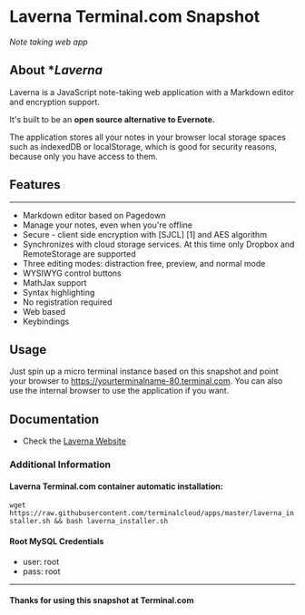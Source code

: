 # **Laverna** Terminal.com Snapshot
*Note taking web app*

## About **Laverna*
Laverna is a JavaScript note-taking web application with a Markdown editor and encryption support.  

It's built to be an **open source alternative to Evernote.**

The application stores all your notes in your browser local storage spaces such as indexedDB or localStorage, which is good for security reasons, because only you have access to them.

## Features
-----------

* Markdown editor based on Pagedown
* Manage your notes, even when you're offline
* Secure - client side encryption with [SJCL] [1] and AES algorithm
* Synchronizes with cloud storage services. At this time only Dropbox and RemoteStorage are supported
* Three editing modes: distraction free, preview, and normal mode
* WYSIWYG control buttons
* MathJax support
* Syntax highlighting
* No registration required
* Web based
* Keybindings

## Usage
Just spin up a micro terminal instance based on this snapshot and point your browser to https://yourterminalname-80.terminal.com.
You can also use the internal browser to use the application if you want.

## Documentation
- Check the [Laverna Website](https://laverna.cc/)

### Additional Information
#### Laverna Terminal.com container automatic installation:
`wget https://raw.githubusercontent.com/terminalcloud/apps/master/laverna_installer.sh && bash laverna_installer.sh`
#### Root MySQL Credentials
- user: root
- pass: root

---
#### Thanks for using this snapshot at Terminal.com